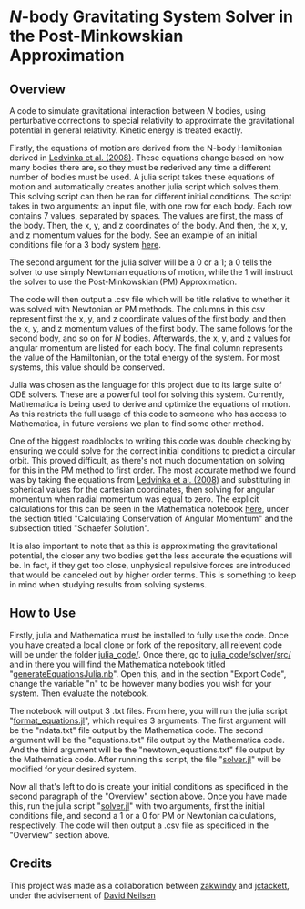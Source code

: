 # *N*-body Gravitating System Solver in the Post-Minkowskian Approximation
## Overview
A code to simulate gravitational interaction between *N* bodies, using perturbative corrections to special relativity to approximate the gravitational potential in general relativity. Kinetic energy is treated exactly. 

Firstly, the equations of motion are derived from the N-body Hamiltonian derived in [Ledvinka et al. (2008)](https://arxiv.org/abs/0807.0214). These equations change based on how many bodies there are, so they must be rederived any time a different number of bodies must be used. A julia script takes these equations of motion and automatically creates another julia script which solves them. This solving script can then be ran for different initial conditions. The script takes in two arguments: an input file, with one row for each body. Each row contains 7 values, separated by spaces. The values are first, the mass of the body. Then, the x, y, and z coordinates of the body. And then, the x, y, and z momentum values for the body. See an example of an initial conditions file for a 3 body system [here](https://github.com/zakwindy/Post-Minkowski/blob/master/julia_code/ICfile0_3body_sample).

The second argument for the julia solver will be a 0 or a 1; a 0 tells the solver to use simply Newtonian equations of motion, while the 1 will instruct the solver to use the Post-Minkowskian (PM) Approximation. 

The code will then output a .csv file which will be title relative to whether it was solved with Newtonian or PM methods. The columns in this csv represent first the x, y, and z coordinate values of the first body, and then the x, y, and z momentum values of the first body. The same follows for the second body, and so on for *N* bodies. Afterwards, the x, y, and z values for angular momentum are listed for each body. The final column represents the value of the Hamiltonian, or the total energy of the system. For most systems, this value should be conserved.  

Julia was chosen as the language for this project due to its large suite of ODE solvers. These are a powerful tool for solving this system. Currently, Mathematica is being used to derive and optimize the equations of motion. As this restricts the full usage of this code to someone who has access to Mathematica, in future versions we plan to find some other method.

One of the biggest roadblocks to writing this code was double checking by ensuring we could solve for the correct initial conditions to predict a circular orbit. This proved difficult, as there's not much documentation on solving for this in the PM method to first order. The most accurate method we found was by taking the equations from [Ledvinka et al. (2008)](https://arxiv.org/abs/0807.0214) and substituting in spherical values for the cartesian coordinates, then solving for angular momentum when radial momentum was equal to zero. The explicit calculations for this can be seen in the Mathematica notebook [here](https://github.com/zakwindy/Post-Minkowski/blob/master/notebooks/pm2body.nb), under the section titled "Calculating Conservation of Angular Momentum" and the subsection titled "Schaefer Solution".

It is also important to note that as this is approximating the gravitational potential, the closer any two bodies get the less accurate the equations will be. In fact, if they get too close, unphysical repulsive forces are introduced that would be canceled out by higher order terms. This is something to keep in mind when studying results from solving systems. 

## How to Use
Firstly, julia and Mathematica must be installed to fully use the code. Once you have created a local clone or fork of the repository, all relevent code will be under the folder [julia_code/](https://github.com/zakwindy/Post-Minkowski/tree/master/julia_code). Once there, go to [julia_code/solver/src/](https://github.com/zakwindy/Post-Minkowski/tree/master/julia_code/solver/src) and in there you will find the Mathematica notebook titled "[generateEquationsJulia.nb](https://github.com/zakwindy/Post-Minkowski/blob/master/julia_code/solver/src/generateEquationsJulia.nb)". Open this, and in the section "Export Code", change the variable "n" to be however many bodies you wish for your system. Then evaluate the notebook.

The notebook will output 3 .txt files. From here, you will run the julia script "[format_equations.jl](https://github.com/zakwindy/Post-Minkowski/blob/master/julia_code/solver/src/format_eqautions.jl)", which requires 3 arguments. The first argument will be the "ndata.txt" file output by the Mathematica code. The second argument will be the "equations.txt" file output by the Mathematica code. And the third argument will be the "newtown_equations.txt" file output by the Mathematica code. After running this script, the file "[solver.jl](https://github.com/zakwindy/Post-Minkowski/blob/master/julia_code/solver/src/solver.jl)" will be modified for your desired system.

Now all that's left to do is create your initial conditions as specificed in the second paragraph of the "Overview" section above. Once you have made this, run the julia script "[solver.jl](https://github.com/zakwindy/Post-Minkowski/blob/master/julia_code/solver/src/solver.jl)" with two arguments, first the initial conditions file, and second a 1 or a 0 for PM or Newtonian calculations, respectively. The code will then output a .csv file as specificed in the "Overview" section above. 

## Credits
This project was made as a collaboration between [zakwindy](https://github.com/zakwindy) and [jctackett](https://github.com/jctackett), under the advisement of [David Neilsen](https://github.com/davidneilsen)

